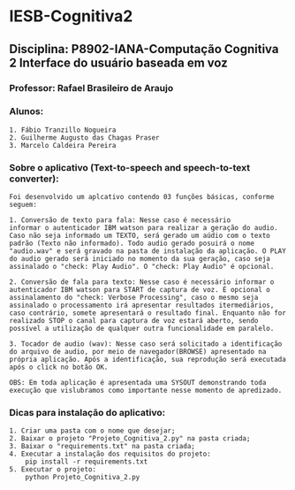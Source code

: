 # IESB-Cognitiva2
## Disciplina: P8902-IANA-Computação Cognitiva 2 Interface do usuário baseada em voz
### Professor: Rafael Brasileiro de Araujo
### Alunos:
    1. Fábio Tranzillo Nogueira
    2. Guilherme Augusto das Chagas Praser
    3. Marcelo Caldeira Pereira
    
### Sobre o aplicativo (Text-to-speech and speech-to-text converter):
    Foi desenvolvido um aplcativo contendo 03 funções básicas, conforme seguem:
    
    1. Conversão de texto para fala: Nesse caso é necessário 
    informar o autenticador IBM watson para realizar a geração do audio. Caso não seja informado um TEXTO, será gerado um aúdio com o texto padrão (Texto não informado). Todo audio gerado posuirá o nome "audio.wav" e será gravado na pasta de instalação da aplicação. O PLAY do audio gerado será iniciado no momento da sua geração, caso seja assinalado o "check: Play Audio". O "check: Play Audio" é opcional.
    
    2. Conversão de fala para texto: Nesse caso é necessário informar o autenticador IBM watson para START de captura de voz. É opcional o assinalamento do "check: Verbose Processing", caso o mesmo seja assinalado o processamento irá apresentar resultados itermediários, caso contrário, somete apresentará o resultado final. Enquanto não for realizado STOP o canal para captura de voz estará aberto, sendo possível a utilização de qualquer outra funcionalidade em paralelo.
    
    3. Tocador de audio (wav): Nesse caso será solicitado a identificação do arquivo de audio, por meio de navegador(BROWSE) apresentado na própria aplicação. Após a identificação, sua reprodução será executada após o click no botão OK.
    
    OBS: Em toda aplicação é apresentada uma SYSOUT demonstrando toda execução que vislubramos como importante nesse momento de apredizado. 

### Dicas para instalação do aplicativo:
    1. Criar uma pasta com o nome que desejar;
    2. Baixar o projeto "Projeto_Cognitiva_2.py" na pasta criada;
    3. Baixar o "requirements.txt" na pasta criada;
    4. Executar a instalação dos requisitos do projeto:
        pip install -r requirements.txt
    5. Executar o projeto:
        python Projeto_Cognitiva_2.py
